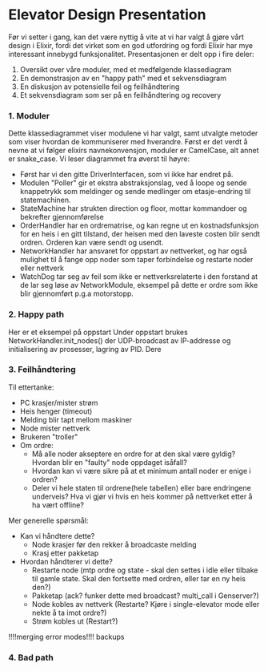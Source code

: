 # Elevator Design Presentation

Før vi setter i gang, kan det være nyttig å vite at vi har valgt å gjøre vårt design i Elixir, fordi det virket som en god utfordring og fordi Elixir har mye interessant innebygd funksjonalitet.
Presentasjonen er delt opp i fire deler:
1. Oversikt over våre moduler, med et medfølgende klassediagram
2. En demonstrasjon av en "happy path" med et sekvensdiagram
3. En diskusjon av potensielle feil og feilhåndtering
4. Et sekvensdiagram som ser på en feilhåndtering og recovery

### 1. Moduler
Dette klassediagrammet viser modulene vi har valgt, samt utvalgte metoder som viser hvordan de kommuniserer med hverandre. 
Først er det verdt å nevne at vi følger elixirs navnekonvensjon, moduler er CamelCase, alt annet er snake_case.
Vi leser diagrammet fra øverst til høyre:
 - Først har vi den gitte DriverInterfacen, som vi ikke har endret på.
 - Modulen "Poller" gir et ekstra abstraksjonslag, ved å loope og sende knappetrykk som meldinger og sende medlinger om etasje-endring til statemachinen.
 - StateMachine har strukten direction og floor, mottar kommandoer og bekrefter gjennomførelse
 - OrderHandler har en ordrematrise, og kan regne ut en kostnadsfunksjon for en heis i en gitt tilstand, der heisen med den laveste costen blir sendt ordren. Orderen kan være sendt og usendt.
 - NetworkHandler har ansvaret for oppstart av nettverket, og har også mulighet til å fange opp noder som taper forbindelse og restarte noder eller nettverk 
 - WatchDog tar seg av feil som ikke er nettverksrelaterte i den forstand at de lar seg løse av NetworkModule, eksempel på dette er ordre som ikke blir gjennomført p.g.a motorstopp.  

### 2. Happy path
Her er et eksempel på oppstart 
Under oppstart brukes NetworkHandler.init_nodes() der UDP-broadcast av IP-addresse og initialisering av prosesser, lagring av PID. Dere

### 3. Feilhåndtering
Til ettertanke:
- PC krasjer/mister strøm
- Heis henger (timeout)
- Melding blir tapt mellom maskiner
- Node mister nettverk
- Brukeren "troller"
- Om ordre:
    - Må alle noder akseptere en ordre for at den skal være gyldig? Hvordan blir en "faulty" node oppdaget isåfall? 
    - Hvordan kan vi være sikre på at et minimum antall noder er enige i ordren?
    - Deler vi hele staten til ordrene(hele tabellen) eller bare endringene underveis? Hva vi gjør vi hvis en heis kommer på nettverket etter å ha vært offline?

Mer generelle spørsmål:
- Kan vi håndtere dette?
    - Node krasjer før den rekker å broadcaste melding
    - Krasj etter pakketap
- Hvordan håndterer vi dette?
    - Restarte node (mtp ordre og state - skal den settes i idle eller tilbake til gamle state. Skal den fortsette med ordren, eller tar en ny heis den?)
    - Pakketap (ack? funker dette med broadcast? multi_call i Genserver?)
    - Node kobles av nettverk (Restarte? Kjøre i single-elevator mode eller nekte å ta imot ordre?)
    - Strøm kobles ut (Restart?)


!!!!merging error modes!!!!
backups

### 4. Bad path
